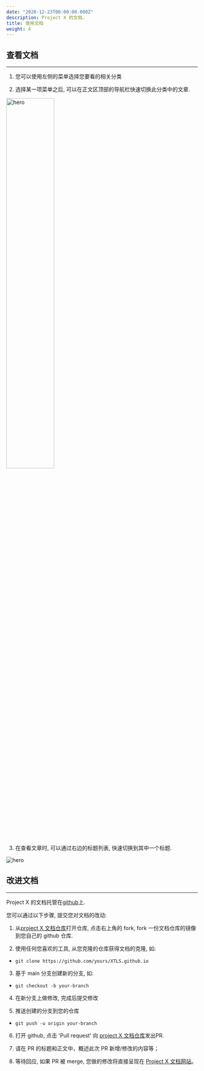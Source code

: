 ```yaml
---
date: "2020-12-23T00:00:00.000Z"
description: Project X 的文档.
title: 使用文档
weight: 4
---
```


## 查看文档
---
1. 您可以使用左侧的菜单选择您要看的相关分类<br />
<!-- ![](../d1.png) -->

2. 选择某一项菜单之后, 可以在正文区顶部的导航栏快速切换此分类中的文章.<br />
<div align=left>  <img src="../d2.png" width = "50%" height = "50%" alt="hero"/> </div>

3. 在查看文章时, 可以通过右边的标题列表, 快速切换到其中一个标题.<br />
<div align=left> <img src="../d3.png"  alt="hero" /> </div>

## 改进文档
---

Project X 的文档托管在[github](https://github.com/XTLS/XTLS.github.io)上.

您可以通过以下步骤, 提交您对文档的改动:

1. 从[project X 文档仓库](https://github.com/XTLS/XTLS.github.io)打开仓库, 点击右上角的 fork, fork 一份文档仓库的镜像到您自己的 github 仓库.


2. 使用任何您喜欢的工具, 从您克隆的仓库获得文档的克隆, 如:
- 
  ```
  git clone https://github.com/yours/XTLS.github.io
  ```

3. 基于 main 分支创建新的分支, 如:
- 
  ```
  git checkout -b your-branch
  ```

4. 在新分支上做修改, 完成后提交修改

5. 推送创建的分支到您的仓库
- 
  ```
  git push -u origin your-branch
  ```

6. 打开 github, 点击 'Pull request' 向 [project X 文档仓库](https://github.com/XTLS/XTLS.github.io)发出PR.

7. 请在 PR 的标题和正文中，概述此次 PR 新增/修改的内容等；

8. 等待回应, 如果 PR 被 merge, 您做的修改将直接呈现在 [Project X 文档网站](https://xtls.github.io)。